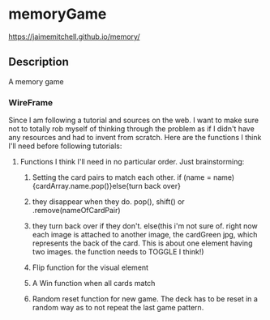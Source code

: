 # memoryGame
 https://jaimemitchell.github.io/memory/
## Description

A memory game

### WireFrame

Since I am following a tutorial and sources on the web. I want to make sure not to totally rob myself of thinking through the problem as if I didn't have any resources and had to invent from scratch. Here are the functions I think I'll need before following tutorials:

1. Functions I think I'll need in no particular order. Just brainstorming:
   1. Setting the card pairs to match each other. 
   if (name = name){cardArray.name.pop()}else{turn back over}
   
   2. they disappear when they do. 
   pop(), shift() or .remove(nameOfCardPair)
   
   3. they turn back over if they don't.
   else(this i'm not sure of. right now each image is attached to another image, the cardGreen jpg, which represents the back of the card. This is about one element having two images. the function
   needs to TOGGLE I think!) 
   
   4. Flip function for the visual element
   
   5. A Win function when all cards match
   
   6. Random reset function for new game. The deck has to be reset in a random way as to not repeat the last game pattern.
